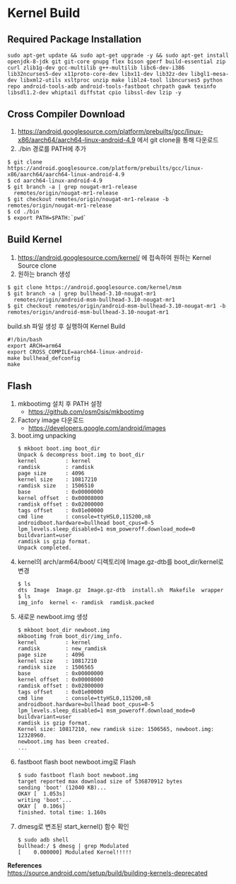 # **Kernel Build**

## **Required Package Installation**

```
sudo apt-get update && sudo apt-get upgrade -y && sudo apt-get install openjdk-8-jdk git git-core gnupg flex bison gperf build-essential zip curl zlib1g-dev gcc-multilib g++-multilib libc6-dev-i386 lib32ncurses5-dev x11proto-core-dev libx11-dev lib32z-dev libgl1-mesa-dev libxml2-utils xsltproc unzip make liblz4-tool libncurses5 python repo android-tools-adb android-tools-fastboot chrpath gawk texinfo libsdl1.2-dev whiptail diffstat cpio libssl-dev lzip -y
```

## **Cross Compiler Download**

1. https://android.googlesource.com/platform/prebuilts/gcc/linux-x86/aarch64/aarch64-linux-android-4.9 에서 git clone을 통해 다운로드  
1. ./bin 경로를 PATH에 추가 

```
$ git clone https://android.googlesource.com/platform/prebuilts/gcc/linux-x86/aarch64/aarch64-linux-android-4.9
$ cd aarch64-linux-android-4.9
$ git branch -a | grep nougat-mr1-release
  remotes/origin/nougat-mr1-release
$ git checkout remotes/origin/nougat-mr1-release -b remotes/origin/nougat-mr1-release
$ cd ./bin
$ export PATH=$PATH:`pwd`
```

## **Build Kernel**

1. https://android.googlesource.com/kernel/ 에 접속하여 원하는 Kernel Source clone
1. 원하는 branch 생성

```
$ git clone https://android.googlesource.com/kernel/msm
$ git branch -a | grep bullhead-3.10-nougat-mr1
  remotes/origin/android-msm-bullhead-3.10-nougat-mr1
$ git checkout remotes/origin/android-msm-bullhead-3.10-nougat-mr1 -b remotes/origin/android-msm-bullhead-3.10-nougat-mr1
```

build.sh 파일 생성 후 실행하여 Kernel Build

```
#!/bin/bash
export ARCH=arm64
export CROSS_COMPILE=aarch64-linux-android-
make bullhead_defconfig
make
```

## **Flash**

1. mkbootimg 설치 후 PATH 설정
    * <https://github.com/osm0sis/mkbootimg>  
1. Factory image 다운로드
    * <https://developers.google.com/android/images>
1. boot.img unpacking
    ```
    $ mkboot boot.img boot_dir
    Unpack & decompress boot.img to boot_dir
    kernel         : kernel
    ramdisk        : ramdisk
    page size      : 4096
    kernel size    : 10817210
    ramdisk size   : 1506510
    base           : 0x00000000
    kernel offset  : 0x00008000
    ramdisk offset : 0x02000000
    tags offset    : 0x01e00000
    cmd line       : console=ttyHSL0,115200,n8 androidboot.hardware=bullhead boot_cpus=0-5 lpm_levels.sleep_disabled=1 msm_poweroff.download_mode=0 buildvariant=user
    ramdisk is gzip format.
    Unpack completed.
    ```
1. kernel의 arch/arm64/boot/ 디렉토리에 Image.gz-dtb를 boot_dir/kernel로 변경
    ```
    $ ls
    dts  Image  Image.gz  Image.gz-dtb  install.sh  Makefile  wrapper
    $ ls
    img_info  kernel <- ramdisk  ramdisk.packed
    ```
1. 새로운 newboot.img 생성
    ```
    $ mkboot boot_dir newboot.img
    mkbootimg from boot_dir/img_info.
    kernel         : kernel
    ramdisk        : new_ramdisk
    page size      : 4096
    kernel size    : 10817210
    ramdisk size   : 1506565
    base           : 0x00000000
    kernel offset  : 0x00008000
    ramdisk offset : 0x02000000
    tags offset    : 0x01e00000
    cmd line       : console=ttyHSL0,115200,n8 androidboot.hardware=bullhead boot_cpus=0-5 lpm_levels.sleep_disabled=1 msm_poweroff.download_mode=0 buildvariant=user
    ramdisk is gzip format.
    Kernel size: 10817210, new ramdisk size: 1506565, newboot.img: 12328960.
    newboot.img has been created.
    ...
    ```
1. fastboot flash boot newboot.img로 Flash
    ```
    $ sudo fastboot flash boot newboot.img 
    target reported max download size of 536870912 bytes
    sending 'boot' (12040 KB)...
    OKAY [  1.053s]
    writing 'boot'...
    OKAY [  0.106s]
    finished. total time: 1.160s
    ```
1. dmesg로 변조된 start_kernel() 함수 확인
    ```
    $ sudo adb shell
    bullhead:/ $ dmesg | grep Modulated
    [    0.000000] Modulated Kernel!!!!!
    ```
    
**References**  
<https://source.android.com/setup/build/building-kernels-deprecated>
